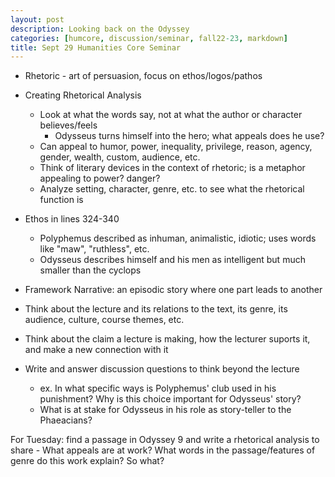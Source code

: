 ```yaml
---
layout: post
description: Looking back on the Odyssey
categories: [humcore, discussion/seminar, fall22-23, markdown]
title: Sept 29 Humanities Core Seminar
---
```


- Rhetoric - art of persuasion, focus on ethos/logos/pathos

- Creating Rhetorical Analysis
    - Look at what the words say, not at what the author or character believes/feels
        - Odysseus turns himself into the hero; what appeals does he use?
    - Can appeal to humor, power, inequality, privilege, reason, agency, gender, wealth, custom, audience, etc.
    - Think of literary devices in the context of rhetoric; is a metaphor appealing to power? danger?
    - Analyze setting, character, genre, etc. to see what the rhetorical function is

- Ethos in lines 324-340
    - Polyphemus described as inhuman, animalistic, idiotic; uses words like "maw", "ruthless", etc.
    - Odysseus describes himself and his men as intelligent but much smaller than the cyclops

- Framework Narrative: an episodic story where one part leads to another

- Think about the lecture and its relations to the text, its genre, its audience, culture, course themes, etc.
- Think about the claim a lecture is making, how the lecturer suports it, and make a new connection with it
- Write and answer discussion questions to think beyond the lecture
    - ex. In what specific ways is Polyphemus' club used in his punishment? Why is this choice important for Odysseus' story?
    - What is at stake for Odysseus in his role as story-teller to the Phaeacians?

For Tuesday: find a passage in Odyssey 9 and write a rhetorical analysis to share
    - What appeals are at work? What words in the passage/features of genre do this work explain? So what?